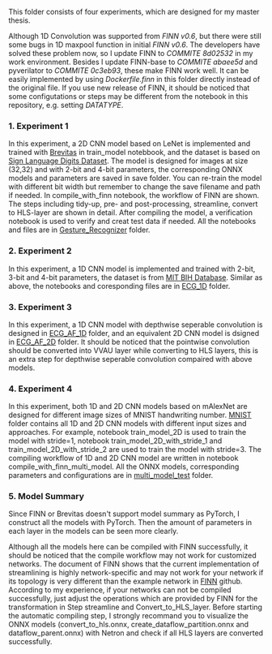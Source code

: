 This folder consists of four experiments, which are designed for my master thesis. 

Although 1D Convolution was supported from *FINN v0.6*, but there were still some bugs in 1D maxpool function in initial *FINN v0.6*. 
The developers have solved these problem now, so I update FINN to *COMMITE 8d02532* in my work environment.
Besides I update FINN-base to *COMMITE abaee5d* and pyverilator to *COMMITE 0c3eb93*, these make FINN work well.
It can be easily implemented by using *Dockerfile.finn* in this folder directly instead of the original file. 
If you use new release of FINN, it should be noticed that some configutations or steps may be different from the notebook in this repository, e.g. setting *DATATYPE*.

### 1. Experiment 1

In this experiment, a 2D CNN model based on LeNet is implemented and trained with [Brevitas](https://github.com/Xilinx/brevitas) in train_model notebbook, 
and the dataset is based on [Sign Language Digits Dataset](https://github.com/ardamavi/Sign-Language-Digits-Dataset). 
The model is designed for images at size (32,32) and with 2-bit and 4-bit parameters, the corresponding ONNX models and parameters are saved in save folder. 
You can re-train the model with different bit width but remember to change the save filename and path if needed. 
In compile_with_finn notebook, the workflow of FINN are shown. The steps including tidy-up, pre- and post-processing, streamline, convert to HLS-layer are shown in detail.
After compiling the model, a verification notebook is used to verify and creat test data if needed.
All the notebooks and files are in [Gesture_Recognizer](https://github.com/Wenlong-Qi/mapping_CNN_on_FPGA_by_using_FINN/tree/master/Master_Thesis/Gesture_Recognizer) folder.

### 2. Experiment 2 

In this experiment, a 1D CNN model is implemented and trained with 2-bit, 3-bit and 4-bit parameters, the dataset is from [MIT BIH Database](https://www.kaggle.com/mondejar/mitbih-database). 
Similar as above, the notebooks and coresponding files are in [ECG_1D](https://github.com/Wenlong-Qi/mapping_CNN_on_FPGA_by_using_FINN/tree/master/Master_Thesis/ECG_1D) folder.

### 3. Experiment 3

In this experiment, a 1D CNN model with depthwise seperable convolution is designed in [ECG_AF_1D](https://github.com/Wenlong-Qi/mapping_CNN_on_FPGA_by_using_FINN/tree/master/Master_Thesis/ECG_AF_1D) folder,
and an equivalent 2D CNN model is dsigned in [ECG_AF_2D](https://github.com/Wenlong-Qi/mapping_CNN_on_FPGA_by_using_FINN/tree/master/Master_Thesis/ECG_AF_2D) folder.
It should be noticed that the pointwise convolution should be converted into VVAU layer while converting to HLS layers, this is an extra step for depthwise seperable convolution compaired with above models.

### 4. Experiment 4

In this experiment, both 1D and 2D CNN models based on mAlexNet are designed for different image sizes of MNIST handwriting number. 
[MNIST](https://github.com/Wenlong-Qi/mapping_CNN_on_FPGA_by_using_FINN/tree/master/Master_Thesis/MNIST) folder contains all 1D and 2D CNN models with different input sizes and approaches.
For example, notebook train_model_2D is used to train the model with stride=1, notebook train_model_2D_with_stride_1 and train_model_2D_with_stride_2 are used to train the model with stride=3.
The compiling workflow of 1D and 2D CNN model are written in notebook compile_with_finn_multi_model. 
All the ONNX models, corresponding parameters and configurations are in [multi_model_test](https://github.com/Wenlong-Qi/mapping_CNN_on_FPGA_by_using_FINN/tree/master/Master_Thesis/MNIST/multi_model_test) folder.

### 5. Model Summary

Since FINN or Brevitas doesn't support model summary as PyTorch, I construct all the models with PyTorch. 
Then the amount of parameters in each layer in the models can be seen more clearly.



Although all the models here can be compiled with FINN successfully, it should be noticed that the compile workflow may not work for customized networks.
The document of FINN shows that the current implementation of streamlining is highly network-specific and may not work for your network if its topology is very different than the example network in [FINN](https://github.com/Xilinx/finn) github.
According to my experience, if your networks can not be compiled successfully, just adjust the operations which are provided by FINN for the transformation in Step streamline and Convert_to_HLS_layer. 
Before starting the automatic compiling step, I strongly recommand you to visualize the ONNX models (convert_to_hls.onnx, create_dataflow_partition.onnx and dataflow_parent.onnx) with Netron and check if all HLS layers are converted successfully.
